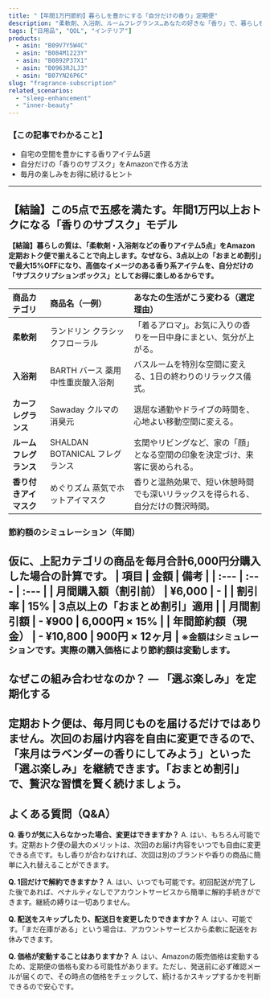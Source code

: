 ```yaml
---
title: "【年間1万円節約】暮らしを豊かにする「自分だけの香り」定期便"
description: "柔軟剤、入浴剤、ルームフレグランス…あなたの好きな「香り」で、暮らしをコーディネートしませんか？毎月違う組み合わせを試せる「香りのサブスクリプション」をお得に始める方法を提案します。"
tags: ["日用品", "QOL", "インテリア"]
products:
  - asin: "B09V7Y5W4C"
  - asin: "B084M1223Y"
  - asin: "B0892P37X1"
  - asin: "B0963RJLJ3"
  - asin: "B07YN26P6C"
slug: "fragrance-subscription"
related_scenarios:
  - "sleep-enhancement"
  - "inner-beauty"
---
```

### 【この記事でわかること】
- 自宅の空間を豊かにする香りアイテム5選
- 自分だけの「香りのサブスク」をAmazonで作る方法
- 毎月の楽しみをお得に続けるヒント
---
## 【結論】この5点で五感を満たす。年間1万円以上おトクになる「香りのサブスク」モデル
**【結論】暮らしの質は、「柔軟剤・入浴剤などの香りアイテム5点」をAmazon定期おトク便で揃えることで向上します。なぜなら、3点以上の「おまとめ割引」で最大15%OFFになり、高価なイメージのある香り系アイテムを、自分だけの「サブスクリプションボックス」としてお得に楽しめるからです。**

| 商品カテゴリ | 商品名（一例） | あなたの生活がこう変わる（選定理由） |
| :--- | :--- | :--- |
| **柔軟剤** | ランドリン クラシックフローラル | 「着るアロマ」。お気に入りの香りを一日中身にまとい、気分が上がる。|
| **入浴剤** | BARTH バース 薬用中性重炭酸入浴剤 | バスルームを特別な空間に変える、1日の終わりのリラックス儀式。|
| **カーフレグランス**| Sawaday クルマの消臭元 | 退屈な通勤やドライブの時間を、心地よい移動空間に変える。|
| **ルームフレグランス**| SHALDAN BOTANICAL フレグランス | 玄関やリビングなど、家の「顔」となる空間の印象を決定づけ、来客に褒められる。|
| **香り付きアイマスク**| めぐりズム 蒸気でホットアイマスク | 香りと温熱効果で、短い休憩時間でも深いリラックスを得られる、自分だけの贅沢時間。|

### 節約額のシミュレーション（年間）
仮に、上記カテゴリの商品を毎月合計6,000円分購入した場合の計算です。
| 項目 | 金額 | 備考 |
| :--- | :--- | :--- |
| 月間購入額（割引前） | ¥6,000 | - |
| 割引率 | **15%** | 3点以上の「おまとめ割引」適用 |
| 月間割引額 | **- ¥900** | 6,000円 × 15% |
| **年間節約額（現金）** | **- ¥10,800** | 900円 × 12ヶ月 |
<small>※金額はシミュレーションです。実際の購入価格により節約額は変動します。</small>
---
## なぜこの組み合わせなのか？ ― 「選ぶ楽しみ」を定期化する
定期おトク便は、毎月同じものを届けるだけではありません。次回のお届け内容を自由に変更できるので、「来月はラベンダーの香りにしてみよう」といった「選ぶ楽しみ」を継続できます。「おまとめ割引」で、贅沢な習慣を賢く続けましょう。
---
## よくある質問（Q&A）
**Q. 香りが気に入らなかった場合、変更はできますか？**
A. はい、もちろん可能です。定期おトク便の最大のメリットは、次回のお届け内容をいつでも自由に変更できる点です。もし香りが合わなければ、次回は別のブランドや香りの商品に簡単に入れ替えることができます。

**Q. 1回だけで解約できますか？**
A. はい、いつでも可能です。初回配送が完了した後であれば、ペナルティなしでアカウントサービスから簡単に解約手続きができます。継続の縛りは一切ありません。

**Q. 配送をスキップしたり、配送日を変更したりできますか？**
A. はい、可能です。「まだ在庫がある」という場合は、アカウントサービスから柔軟に配送をお休みできます。

**Q. 価格が変動することはありますか？**
A. はい、Amazonの販売価格は変動するため、定期便の価格も変わる可能性があります。ただし、発送前に必ず確認メールが届くので、その時点の価格をチェックして、続けるかスキップするかを判断できるので安心です。